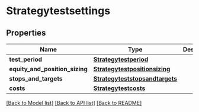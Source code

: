 # Strategytestsettings

## Properties
Name | Type | Description | Notes
------------ | ------------- | ------------- | -------------
**test_period** | [**Strategytestperiod**](Strategytestperiod.md) |  | [optional] 
**equity_and_position_sizing** | [**Strategytestpositionsizing**](Strategytestpositionsizing.md) |  | [optional] 
**stops_and_targets** | [**Strategyteststopsandtargets**](Strategyteststopsandtargets.md) |  | [optional] 
**costs** | [**Strategytestcosts**](Strategytestcosts.md) |  | [optional] 

[[Back to Model list]](../README.md#documentation-for-models) [[Back to API list]](../README.md#documentation-for-api-endpoints) [[Back to README]](../README.md)


